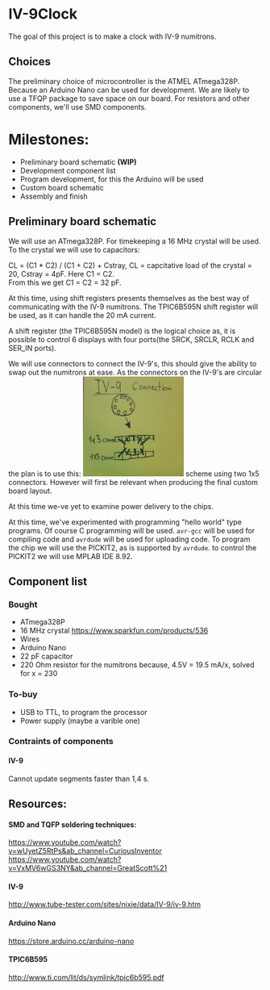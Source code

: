 # IV-9Clock

The goal of this project is to make a clock with IV-9 numitrons. 

## Choices
The preliminary choice of microcontroller is the ATMEL ATmega328P. Because an Arduino Nano can be used for development. We are likely to use a TFQP package to save space on our board. For resistors and other components, we'll use SMD components.

# Milestones:

- Preliminary board schematic **(WIP)**
- Development component list
- Program development, for this the Arduino will be used
- Custom board schematic
- Assembly and finish

## Preliminary board schematic

We will use an ATmega328P. For timekeeping a 16 MHz crystal will be used. To the crystal we will use to capacitors:

CL = (C1 * C2) / (C1 + C2) + Cstray, CL = capcitative load of the crystal = 20, Cstray = 4pF. Here C1 = C2.  
From this we get C1 = C2 = 32 pF.

At this time, using shift registers presents themselves as the best way of communicating with the IV-9 numitrons. The TPIC6B595N shift register will be used, as it can handle the 20 mA current.

A shift register (the TPIC6B595N model) is the logical choice as, it is possible to control 6 displays with four ports(the SRCK, SRCLR, RCLK and SER_IN ports). 

We will use connectors to connect the IV-9's, this should give the ability to swap out the numitrons at ease. As the connectors on the IV-9's are circular the plan is to use this: <img src="https://github.com/PeterRatgen/IV-9Clock/blob/master/connection.jpg" width = "200"> scheme using two 1x5 connectors. However will first be relevant when producing the final custom board layout. 

At this time we-ve yet to examine power delivery to the chips. 

At this time, we've experimented with programming "hello world" type programs. Of course C programming will be used. `avr-gcc` will be used for compiling code and `avrdude` will be used for uploading code. To program the chip we will use the PICKIT2, as is supported by `avrdude`. to control the PICKIT2 we will use MPLAB IDE 8.92.

## Component list

### Bought

- ATmega328P
- 16 MHz crystal https://www.sparkfun.com/products/536
- Wires
- Arduino Nano
- 22 pF capacitor
- 220 Ohm resistor  for the numitrons because, 4.5V = 19.5 mA/x, solved for x = 230

### To-buy

- USB to TTL, to program the processor
- Power supply (maybe a varible one)

### Contraints of components

#### IV-9

Cannot update segments faster than 1,4 s.

## Resources:

#### SMD and TQFP soldering techniques:
https://www.youtube.com/watch?v=wUyetZ5RtPs&ab_channel=CuriousInventor
https://www.youtube.com/watch?v=VxMV6wGS3NY&ab_channel=GreatScott%21

#### IV-9
http://www.tube-tester.com/sites/nixie/data/IV-9/iv-9.htm

#### Arduino Nano
https://store.arduino.cc/arduino-nano

#### TPIC6B595
http://www.ti.com/lit/ds/symlink/tpic6b595.pdf
